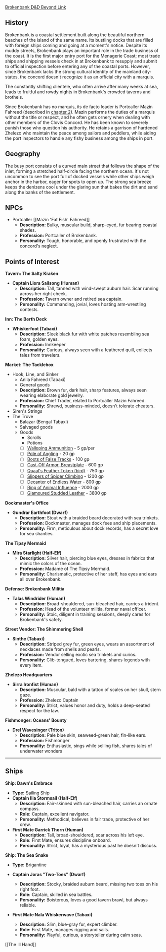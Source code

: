 
[Brokenbank D&D Beyond Link](https://www.dndbeyond.com/sources/egtw/wildemount-gazetteer-menagerie-coast#Brokenbank)
## History

Brokenbank is a coastal settlement built along the beautiful northern beaches of the island of the same name. Its bustling docks that are filled with foreign ships coming and going at a moment's notice. Despite its muddy streets, Brokenbank plays an important role in the trade business of the coast. It is the first major entry port for the Menagerie Coast; most trade ships and shipping vessels check in at Brokenbank to resupply and submit to official inspection before entering any of the coastal ports. However, since Brokenbank lacks the strong cultural identity of the mainland city-states, the concord doesn't recognize it as an official city with a marquis.

The constantly shifting clientele, who often arrive after many weeks at sea, leads to fruitful and rowdy nights in Brokenbank's crowded taverns and brothels.

Since Brokenbank has no marquis, its de facto leader is Portcaller Mazin Fahreed (described in [chapter 2](https://www.dndbeyond.com/sources/egtw/factions-and-societies#FiguresofInterest3)). Mazin performs the duties of a marquis without the title or respect, and he often gets ornery when dealing with other members of the Clovis Concord. He has been known to severely punish those who question his authority. He retains a garrison of hardened Zhelezo who maintain the peace among sailors and peddlers, while aiding the port inspectors to handle any fishy business among the ships in port.

## Geography

The busy port consists of a curved main street that follows the shape of the inlet, forming a stretched half-circle facing the northern ocean. It's not uncommon to see the port full of docked vessels while other ships weigh anchor in the harbor, eager for spots to open up. The strong sea breeze keeps the denizens cool under the glaring sun that bakes the dirt and sand along the banks of the settlement.
## NPCs

* Portcaller [[Mazin 'Fat Fish' Fahreed]]
	- **Description:** Bulky, muscular build, sharp-eyed, fur bearing coastal shades.
	- **Profession:** Portcaller of Brokenbank.
	- **Personality:** Tough, honorable, and openly frustrated with the concord's neglect.
## Points of Interest

**Tavern: The Salty Kraken**

- **Captain Liora Sailsong (Human)**
    - **Description:** Tall, tanned with wind-swept auburn hair. Scar running across her right cheek.
    - **Profession:** Tavern owner and retired sea captain.
    - **Personality:** Commanding, jovial, loves hosting arm-wrestling contests.

**Inn: The Berth Deck**

- **Whiskerfoot (Tabaxi)**
    - **Description:** Sleek black fur with white patches resembling sea foam, golden eyes.
    - **Profession:** Innkeeper
    - **Personality:** Curious, always seen with a feathered quill, collects tales from travelers.

**Market: The Tacklebox**

- Hook, Line, and Sinker
	- Anila Fahreed (Tabaxi)
    - General goods
    - **Description:** Brown fur, dark hair, sharp features, always seen wearing elaborate gold jewelry.
    - **Profession:** Chief Trader, related to Portcaller Mazin Fahreed.
    - **Personality:** Shrewd, business-minded, doesn't tolerate cheaters.
- Siren's Strings
- The Trove
	- Balazar (Bengal Tabaxi)
	- Salvaged goods
	- Goods
		- Scrolls
		- Potions
		- [ ] [Walloping Ammunition](https://www.dndbeyond.com/magic-items/36839-walloping-ammunition) - 5 gp/per
		- [ ] [Pole of Angling](https://www.dndbeyond.com/magic-items/27108-pole-of-angling) - 20 gp
		- [ ] [Boots of False Tracks](https://www.dndbeyond.com/magic-items/27025-boots-of-false-tracks) - 100 gp
		- [ ] [Cast-Off Armor, Breastplate](https://www.dndbeyond.com/magic-items/36575-cast-off-armor-breastplate) - 600 gp
		- [ ] [Quaal's Feather Token (bird)](https://www.dndbeyond.com/magic-items/13584-quaals-feather-token) - 750 gp
		- [ ] [Slippers of Spider Climbing](https://www.dndbeyond.com/magic-items/4755-slippers-of-spider-climbing) - 1200 gp
		- [ ] [Decanter of Endless Water](https://www.dndbeyond.com/magic-items/4615-decanter-of-endless-water) - 800 gp
		- [ ] [Ring of Animal Influence](https://www.dndbeyond.com/magic-items/4717-ring-of-animal-influence) - 2000 gp
		- [ ] [Glamoured Studded Leather](https://www.dndbeyond.com/magic-items/4645-glamoured-studded-leather) - 3800 gp

**Dockmaster's Office**

- **Gundrar Earthfoot (Dwarf)**
    - **Description:** Stout with a braided beard decorated with sea trinkets.
    - **Profession:** Dockmaster, manages dock fees and ship placements.
    - **Personality:** Firm, meticulous about dock records, has a secret love for sea shanties.

**The Tipsy Mermaid**

- **Mira Starlight (Half-Elf)**
    - **Description:** Silver hair, piercing blue eyes, dresses in fabrics that mimic the colors of the ocean.
    - **Profession:** Madame of The Tipsy Mermaid.
    - **Personality:** Charismatic, protective of her staff, has eyes and ears all over Brokenbank.

**Defense: Brokenbank Militia**

- **Talas Windrider (Human)**
    - **Description:** Broad-shouldered, sun-bleached hair, carries a trident.
    - **Profession:** Head of the volunteer militia, former naval officer.
    - **Personality:** Stoic, diligent in training sessions, deeply cares for Brokenbank's safety.

**Street Vendor: The Shimmering Shell**

- **Sinthe (Tabaxi)**
    - **Description:** Striped grey fur, green eyes, wears an assortment of necklaces made from shells and pearls.
    - **Profession:** Vendor selling exotic sea trinkets and curios.
    - **Personality:** Glib-tongued, loves bartering, shares legends with every item.

**Zhelezo Headquarters**

- **Sirra Ironfist (Human)**
    - **Description:** Muscular, bald with a tattoo of scales on her skull, stern gaze.
    - **Profession:** Zhelezo Captain
    - **Personality:** Strict, values honor and duty, holds a deep-seated respect for the law.

**Fishmonger: Oceans' Bounty**

- **Drel Wavesinger (Triton)**
    - **Description:** Pale blue skin, seaweed-green hair, fin-like ears.
    - **Profession:** Fishmonger
    - **Personality:** Enthusiastic, sings while selling fish, shares tales of underwater wonders

---
## Ships

**Ship: Dawn's Embrace**

- **Type:** Sailing Ship
- **Captain Ilia Stormsail (Half-Elf)**
    - **Description:** Fair-skinned with sun-bleached hair, carries an ornate compass.
    - **Role:** Captain, excellent navigator.
    - **Personality:** Methodical, believes in fair trade, protective of her crew.
- **First Mate Garrick Thorn (Human)**
    - **Description:** Tall, broad-shouldered, scar across his left eye.
    - **Role:** First Mate, ensures discipline onboard.
    - **Personality:** Strict, loyal, has a mysterious past he doesn't discuss.

**Ship: The Sea Snake**

- **Type:** Brigantine
- **Captain Joras "Two-Toes" (Dwarf)**
    - **Description:** Stocky, braided auburn beard, missing two toes on his right foot.
    - **Role:** Captain, skilled in sea battles.
    - **Personality:** Boisterous, loves a good tavern brawl, but always reliable.

- **First Mate Nala Whiskerwave (Tabaxi)**
    - **Description:** Slim, blue-gray fur, expert climber.
    - **Role:** First Mate, manages rigging and sails.
    - **Personality:** Playful, curious, a storyteller during calm seas.

[[The Ill Hand]]